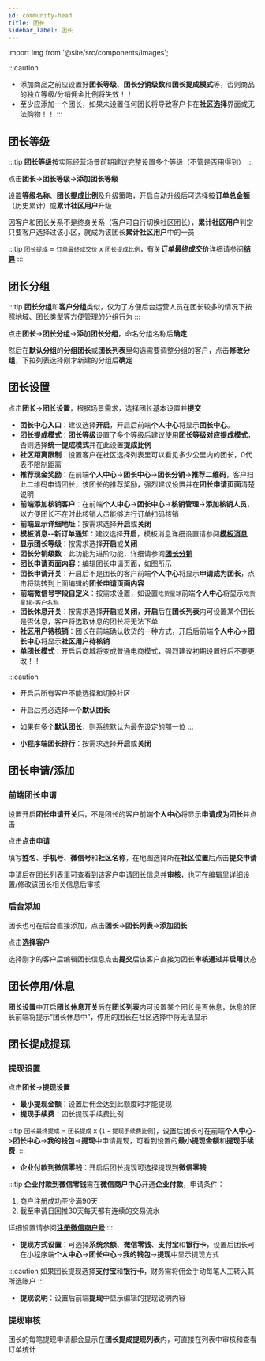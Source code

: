 ```yaml
---
id: community-head
title: 团长
sidebar_label: 团长
---
```

import Img from '@site/src/components/images';

:::caution
- 添加商品之前应设置好**团长等级**、**团长分销级数**和**团长提成模式**等，否则商品的独立等级/分销佣金比例将失效！！
- 至少应添加一个团长，如果未设置任何团长将导致客户卡在**社区选择**界面或无法购物！！
:::

## 团长等级

:::tip
**团长等级**按实际经营场景前期建议完整设置多个等级（不管是否用得到）
:::

点击**团长**->**团长等级**->**添加团长等级**
<Img i="operate-head-1.png"/>

设置**等级名称**、**团长提成比例**及升级策略，开启自动升级后可选择按**订单总金额**（历史累计）或**累计社区用户**升级

因客户和团长关系不是终身关系（客户可自行切换社区团长），**累计社区用户**判定只要客户选择过该小区，就成为该团长**累计社区用户**中的一员
<Img i="operate-head-2.png"/>

:::tip
`团长提成` = `订单最终成交价` x `团长提成比例`，有关**订单最终成交价**详细请参阅[**结算**](/operate/goods.md)
:::

## 团长分组

:::tip
**团长分组**和**客户分组**类似，仅为了方便后台运营人员在团长较多的情况下按照地域、团长类型等方便管理的分组行为
:::

点击**团长**->**团长分组**->**添加团长分组**，命名分组名称后**确定**
<Img i="operate-head-3.png"/>

然后在**默认分组**的**分组团长**或**团长列表**里勾选需要调整分组的客户，点击**修改分组**，下拉列表选择刚才新建的分组后**确定**
<Img i="operate-head-4.png"/>

## 团长设置

点击**团长**->**团长设置**，根据场景需求，选择团长基本设置并**提交**
<Img i="operate-head-5.png"/>

- **团长中心入口**：建议选择**开启**，开启后前端**个人中心**将显示**团长中心**。
  <Img i="operate-head-6.png"/>
- **团长提成模式**：**团长等级**设置了多个等级后建议使用**团长等级对应提成模式**，否则选择**统一提成模式**并在此设置**提成比例**
- **社区距离限制**：设置客户在社区选择列表里可以看见多少公里内的团长，0代表不限制距离
- **推荐现金奖励**：在前端**个人中心**->**团长中心**->**团长分销**->**推荐二维码**，客户扫此二维码申请团长，该团长的推荐奖励，强烈建议设置并在**团长申请页面**清楚说明
  <Img i="operate-head-7.png"/>
- **前端添加核销客户**：在前端**个人中心**->**团长中心**->**核销管理**->**添加核销人员**，以方便团长不在时此核销人员能够进行订单扫码核销
  <Img i="operate-head-8.png"/>
- **前端显示详细地址**：按需求选择**开启**或**关闭**
- **模板消息--新订单通知**：建议选择**开启**，模板消息详细设置请参阅[**模板消息**](/operate/goods.md)
- **显示团长等级**：按需求选择**开启**或**关闭**
- **团长分销级数**：此功能为进阶功能，详细请参阅[**团长分销**](/operate/goods.md)
- **团长申请页面内容**：编辑团长申请页面，如图所示
  <Img i="operate-head-9.png"/>
- **团长申请开关**：开启后不是团长的客户前端**个人中心**将显示**申请成为团长**，点击将跳转到上面编辑的**团长申请页面内容**
- **前端微信号字段自定义**：按需求设置，如设置`吃货星球`前端**个人中心**将显示`吃货星球-客户名称`
- **团长休息开关**：按需求选择**开启**或**关闭**，**开启**后在**团长列表**内可设置某个团长是否休息，客户将选取休息的团长将无法下单
  <Img i="operate-head-10.png"/>
- **社区用户待核销**：团长在前端确认收货的一种方式，开启后前端**个人中心**->**团长中心**将显示**社区用户待核销**
  <Img i="operate-head-11.png"/>
- **单团长模式**：开启后商城将变成普通电商模式，强烈建议初期设置好后不要更改！！

:::caution
- 开启后所有客户不能选择和切换社区
- 开启后务必选择一个**默认团长**
- 如果有多个**默认团长**，则系统默认为最先设定的那一位
:::

- **小程序端团长排行**：按需求选择**开启**或**关闭**

## 团长申请/添加

### 前端团长申请

设置开启**团长申请开关**后，不是团长的客户前端**个人中心**将显示**申请成为团长**并点击
<Img i="operate-head-12.png"/>

点击**点击申请**
<Img i="operate-head-13.png"/>

填写**姓名**、**手机号**、**微信号**和**社区名称**，在地图选择所在**社区位置**后点击**提交申请**
<Img i="operate-head-14.png"/>

申请后在团长列表里可查看到该客户申请团长信息并**审核**，也可在编辑里详细设置/修改该团长相关信息后审核
<Img i="operate-head-15.png"/>

### 后台添加
团长也可在后台直接添加，点击**团长**->**团长列表**->**添加团长**
<Img i="operate-3.png"/>

点击**选择客户**
<Img i="operate-4.png"/>

选择刚才的客户后编辑团长信息点击**提交**后该客户直接为团长**审核通过**并**启用**状态
<Img i="operate-5.png"/>

## 团长停用/休息
**团长设置**中开启**团长休息开关**后在**团长列表**内可设置某个团长是否休息，休息的团长前端将提示“团长休息中”，停用的团长在社区选择中将无法显示
<Img i="operate-head-16.png"/>

## 团长提成提现

### 提现设置

点击**团长**->**提现设置**
<Img i="operate-head-17.png"/>

- **最小提现金额**：设置后佣金达到此额度时才能提现
- **提现手续费**：团长提现手续费比例

:::tip
`团长最终提成` = `团长提成` x (`1` - `提现手续费比例`)，设置后团长可在前端**个人中心**->**团长中心**->**我的钱包**->**提现**中申请提现，可看到设置的**最小提现金额**和**提现手续费**
<Img i="operate-head-18.png"/>
:::

- **企业付款到微信零钱**：开启后团长提现可选择提现到**微信零钱**

:::tip
**企业付款到微信零钱**需在**微信商户中心**开通**企业付款**，申请条件：
1. 商户注册成功至少满90天
2. 截至申请日回推30天每天都有连续的交易流水

详细设置请参阅[**注册微信商户号**](/operate/goods.md)
:::

- **提现方式设置**：可选择**系统余额**、**微信零钱**、**支付宝**和**银行卡**，设置后团长可在小程序端**个人中心**->**团长中心**->**我的钱包**->**提现**中显示提现方式

:::caution
如果团长提现选择**支付宝**和**银行卡**，财务需将佣金手动每笔人工转入其所选账户
:::

- **提现说明**：设置后前端**提现**中显示编辑的提现说明内容

### 提现审核
团长的每笔提现申请都会显示在**团长提成提现列表**内，可直接在列表中审核和查看订单统计
<Img i="operate-head-19.png"/>
